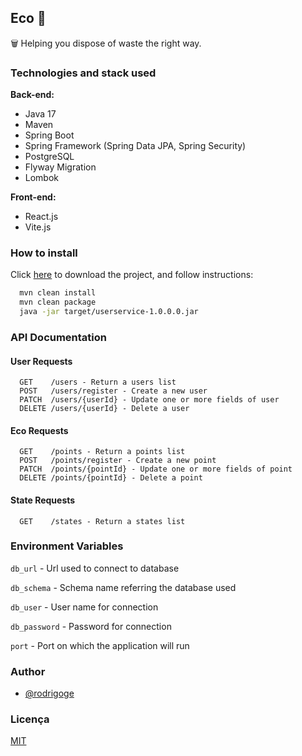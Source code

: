 ## Eco 🌳

🗑️ Helping you dispose of waste the right way. 



### Technologies and stack used

**Back-end:** 
- Java 17
- Maven
- Spring Boot
- Spring Framework (Spring Data JPA, Spring Security)
- PostgreSQL
- Flyway Migration
- Lombok

**Front-end:**
- React.js
- Vite.js



### How to install

Click [here](git@github.com:rodrigoge/ecopoints.git) to download the project, and follow instructions:

```bash
  mvn clean install
  mvn clean package
  java -jar target/userservice-1.0.0.0.jar
```
    
### API Documentation

#### User Requests

```http
  GET    /users - Return a users list
  POST   /users/register - Create a new user
  PATCH  /users/{userId} - Update one or more fields of user
  DELETE /users/{userId} - Delete a user 
```

#### Eco Requests

```http
  GET    /points - Return a points list
  POST   /points/register - Create a new point
  PATCH  /points/{pointId} - Update one or more fields of point
  DELETE /points/{pointId} - Delete a point 
```

#### State Requests

```http
  GET    /states - Return a states list
```



### Environment Variables

`db_url` - Url used to connect to database

`db_schema` - Schema name referring the database used

`db_user` - User name for connection

`db_password` - Password for connection

`port` - Port on which the application will run

### Author

- [@rodrigoge](https://www.github.com/rodrigoge)


### Licença

[MIT](https://github.com/rodrigoge/eco/blob/main/LICENSE)

